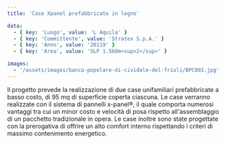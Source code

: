 ```yaml
---
title: 'Case Xpanel prefabbricate in legno'

data:
  - { key: 'Luogo', value: 'L Aquila' }
  - { key: 'Committente', value: 'Stratex S.p.A.' }
  - { key: 'Anno', value: '20119' }
  - { key: 'Area', value: 'SLP 1.560m<sup>2</sup>' }

images:
  - '/assets/images/banca-popolare-di-cividale-del-friuli/BPC001.jpg'
---
```


Il progetto prevede la realizzazione di due case unifamiliari prefabbricate a basso costo, di 95 mq 
di superficie coperta ciascuna. Le case verranno realizzate con il sistema di pannelli x-panel®, il 
quale comporta numerosi vantaggi tra cui un minor costo e velocità di posa rispetto all'assemblaggio 
di un pacchetto tradizionale in opera. Le case inoltre sono state progettate con la prerogativa di 
offrire un alto comfort interno rispettando i criteri di massimo contenimento energetico.

